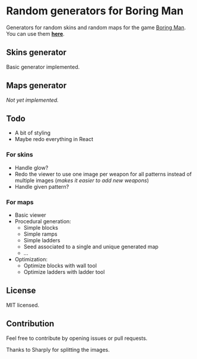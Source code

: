 # Random generators for Boring Man
Generators for random skins and random maps for the game [Boring Man](https://store.steampowered.com/app/346120/Boring_Man__Online_Tactical_Stickman_Combat/).  
You can use them **[here](https://shaigrorb.github.io/random-generators-boring-man/)**.

## Skins generator
Basic generator implemented.

## Maps generator
_Not yet implemented._

## Todo
- A bit of styling
- Maybe redo everything in React

### For skins
- Handle glow?
- Redo the viewer to use one image per weapon for all patterns instead of multiple images (_makes it easier to add new weapons_)
- Handle given pattern?

### For maps
- Basic viewer
- Procedural generation:
  - Simple blocks
  - Simple ramps
  - Simple ladders
  - Seed associated to a single and unique generated map
  - _..._
- Optimization:
  - Optimize blocks with wall tool
  - Optimize ladders with ladder tool

## License
MIT licensed.

## Contribution
Feel free to contribute by opening issues or pull requests.  

Thanks to Sharply for splitting the images.
